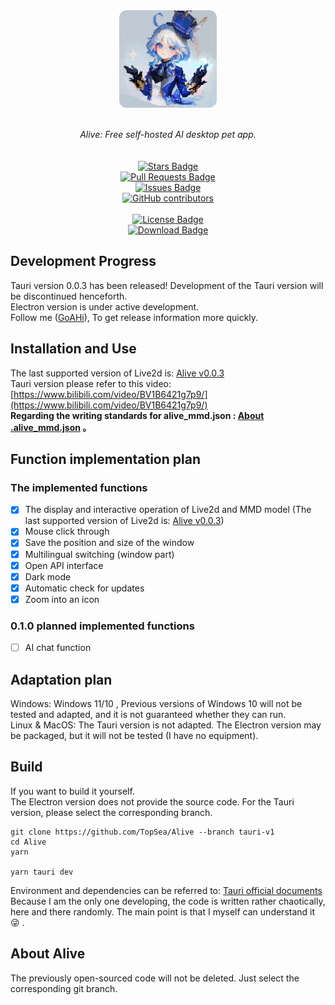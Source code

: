 
<div align="center" style="display: flex; flex-direction: column; align-items: center;">
<img style="width: 156px; height: 156px; border-radius: 12px;" src="../../assets/app-icon.png" alt="App Icon"/></a>
<br>
<br>
<i>Alive: Free self-hosted AI desktop pet app.</i>
<br>
<br>
<a href="https://github.com/TopSea/Alive/stargazers"><img src="https://img.shields.io/github/stars/TopSea/Alive" alt="Stars Badge"/></a>
<a href="https://github.com/TopSea/Alive/pulls"><img src="https://img.shields.io/github/issues-pr/TopSea/Alive" alt="Pull Requests Badge"/></a>
<a href="https://github.com/TopSea/Alive/issues"><img src="https://img.shields.io/github/issues/TopSea/Alive" alt="Issues Badge"/></a>
<a href="https://github.com/TopSea/Alive/graphs/contributors"><img alt="GitHub contributors" src="https://img.shields.io/github/contributors/TopSea/Alive?color=2b9348"></a>
<br>
<a href="https://github.com/TopSea/Alive/blob/master/LICENSE"><img src="https://img.shields.io/github/license/TopSea/Alive?color=2b9348" alt="License Badge"/></a>
<a href="https://github.com/TopSea/Alive/releases"><img src="https://img.shields.io/github/downloads/TopSea/Alive/total" alt="Download Badge"/></a>
</div>

## Development Progress
Tauri version 0.0.3 has been released! Development of the Tauri version will be discontinued henceforth.   
Electron version is under active development.   
Follow me ([GoAHi](https://space.bilibili.com/307219768)), To get release information more quickly.

## Installation and Use
The last supported version of Live2d is: [Alive v0.0.3](https://github.com/TopSea/Alive/releases/tag/v0.0.3)    
Tauri version please refer to this video: [https://www.bilibili.com/video/BV1B6421g7p9/](https://www.bilibili.com/video/BV1B6421g7p9/)      
**Regarding the writing standards for alive_mmd.json : [About .alive_mmd.json](./alive_mmd.md) 。**

## Function implementation plan
### The implemented functions
- [x] The display and interactive operation of Live2d and MMD model (The last supported version of Live2d is: [Alive v0.0.3](https://github.com/TopSea/Alive/releases/tag/v0.0.3))
- [x] Mouse click through
- [x] Save the position and size of the window
- [x] Multilingual switching (window part)
- [x] Open API interface
- [x] Dark mode
- [x] Automatic check for updates
- [x] Zoom into an icon

### 0.1.0 planned implemented functions
- [ ] AI chat function

## Adaptation plan
Windows: Windows 11/10 , Previous versions of Windows 10 will not be tested and adapted, and it is not guaranteed whether they can run.  
Linux & MacOS: The Tauri version is not adapted. The Electron version may be packaged, but it will not be tested (I have no equipment).

## Build
If you want to build it yourself.  
The Electron version does not provide the source code. For the Tauri version, please select the corresponding branch.   
```
git clone https://github.com/TopSea/Alive --branch tauri-v1
cd Alive
yarn

yarn tauri dev
```
Environment and dependencies can be referred to: [Tauri official documents](https://tauri.app/zh-cn/v1/guides/getting-started/prerequisites)    
Because I am the only one developing, the code is written rather chaotically, here and there randomly. The main point is that I myself can understand it :stuck_out_tongue_winking_eye: .   

## About Alive
The previously open-sourced code will not be deleted. Just select the corresponding git branch.

